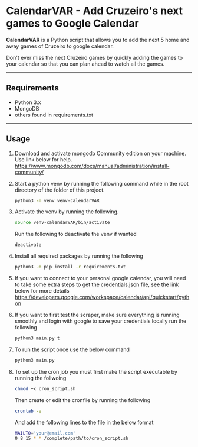 # CalendarVAR - Add Cruzeiro's next games to Google Calendar

**CalendarVAR** is a Python script that allows you to add the next 5 home and away games of Cruzeiro to google calendar. 

Don't ever miss the next Cruzeiro games by quickly adding the games to your calendar so that you can plan ahead to watch all the games.

---

## Requirements

- Python 3.x
- MongoDB
- others found in requirements.txt

---

## Usage

1. Download and activate mongodb Community edition on your machine. Use link below for help.    
https://www.mongodb.com/docs/manual/administration/install-community/

2. Start a python venv by running the following command while in the root directory of the folder of this project.
   ```bash
   python3 -m venv venv-calendarVAR
   ```

3. Activate the venv by running the following.
   ```bash
   source venv-calendarVAR/bin/activate
   ```

   Run the following to deactivate the venv if wanted 
   ```bash
   deactivate
   ```

4. Install all required packages by running the following
   ```bash
   python3 -m pip install -r requirements.txt
   ```

5. If you want to connect to your personal google calendar, you will need to take some extra steps to get the credentials.json file, see the link below for more details
https://developers.google.com/workspace/calendar/api/quickstart/python 


6. If you want to first test the scraper, make sure everything is running smoothly and login with google to save your credentials locally run the following
   ```bash
   python3 main.py t
   ```


7. To run the script once use the below command 
   ```bash
   python3 main.py
   ```

8. To set up the cron job you must first make the script executable by running the follwoing
   ```bash
   chmod +x cron_script.sh
   ```

   Then create or edit the cronfile by running the following
   ```bash
   crontab -e
   ```

   And add the following lines to the file in the below format
   ```bash
   MAILTO='your@email.com'
   0 8 15 * * /complete/path/to/cron_script.sh
   ```
